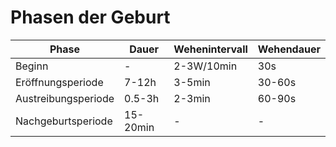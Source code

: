 # Phasen der Geburt

| Phase | Dauer | Wehenintervall | Wehendauer |
| --- | --- | --- | --- |
| Beginn | - | 2-3W/10min | 30s |
| Eröffnungsperiode | 7-12h | 3-5min | 30-60s |
| Austreibungsperiode | 0.5-3h | 2-3min | 60-90s |
| Nachgeburtsperiode | 15-20min | - | - |